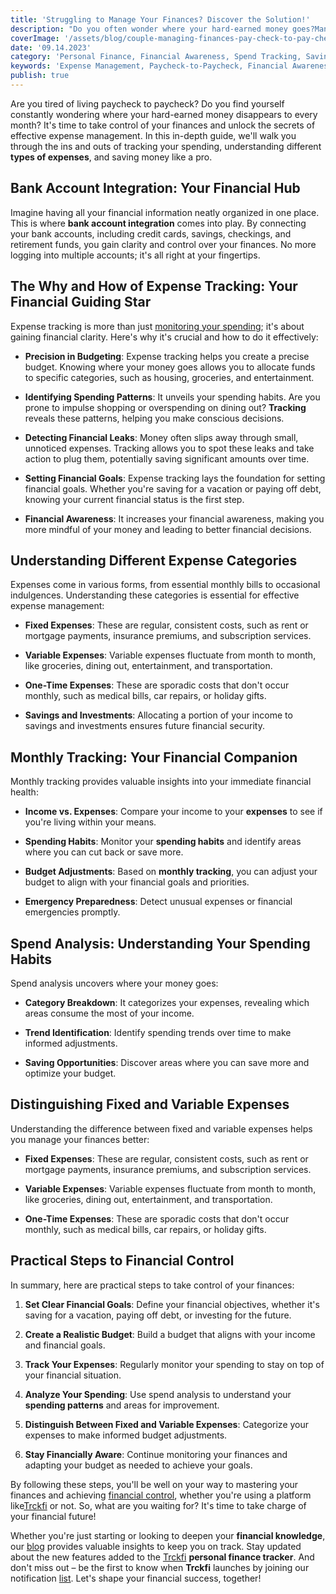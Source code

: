 ```yaml
---
title: 'Struggling to Manage Your Finances? Discover the Solution!'
description: "Do you often wonder where your hard-earned money goes?Managing your finances effectively is the key to breaking free from the paycheck-to-paycheck cycle. In this comprehensive guide, we'll help you unravel the secrets of effective expense management. From understanding your spending habits to setting clear financial goals, we've got you covered. Get ready to take control of your financial future!"
coverImage: '/assets/blog/couple-managing-finances-pay-check-to-pay-check.png'
date: '09.14.2023'
category: 'Personal Finance, Financial Awareness, Spend Tracking, Saving Money'
keywords: 'Expense Management, Paycheck-to-Paycheck, Financial Awareness, Savings, Monthly Tracking, Bank Account, Types of Expenses, Business Owner, Time Period, Variable Expenses, Step by Step, Long Term, Pay Attention, Spend Analysis'
publish: true
---
```



Are you tired of living paycheck to paycheck? Do you find yourself constantly wondering where your hard-earned money disappears to every month? It's time to take control of your finances and unlock the secrets of effective expense management. In this in-depth guide, we'll walk you through the ins and outs of tracking your spending, understanding different **types of expenses**, and saving money like a pro.

## Bank Account Integration: Your Financial Hub

Imagine having all your financial information neatly organized in one place. This is where **bank account integration** comes into play. By connecting your bank accounts, including credit cards, savings, checkings, and retirement funds, you gain clarity and control over your finances. No more logging into multiple accounts; it's all right at your fingertips.

## The Why and How of Expense Tracking: Your Financial Guiding Star

Expense tracking is more than just [monitoring your spending](/blog/tracking-monthly-expenses); it's about gaining financial clarity. Here's why it's crucial and how to do it effectively:

- **Precision in Budgeting**: Expense tracking helps you create a precise budget. Knowing where your money goes allows you to allocate funds to specific categories, such as housing, groceries, and entertainment.

- **Identifying Spending Patterns**: It unveils your spending habits. Are you prone to impulse shopping or overspending on dining out? **Tracking** reveals these patterns, helping you make conscious decisions.

- **Detecting Financial Leaks**: Money often slips away through small, unnoticed expenses. Tracking allows you to spot these leaks and take action to plug them, potentially saving significant amounts over time.

- **Setting Financial Goals**: Expense tracking lays the foundation for setting financial goals. Whether you're saving for a vacation or paying off debt, knowing your current financial status is the first step.

- **Financial Awareness**: It increases your financial awareness, making you more mindful of your money and leading to better financial decisions.

## Understanding Different Expense Categories

Expenses come in various forms, from essential monthly bills to occasional indulgences. Understanding these categories is essential for effective expense management:

- **Fixed Expenses**: These are regular, consistent costs, such as rent or mortgage payments, insurance premiums, and subscription services.

- **Variable Expenses**: Variable expenses fluctuate from month to month, like groceries, dining out, entertainment, and transportation.

- **One-Time Expenses**: These are sporadic costs that don't occur monthly, such as medical bills, car repairs, or holiday gifts.

- **Savings and Investments**: Allocating a portion of your income to savings and investments ensures future financial security.

## Monthly Tracking: Your Financial Companion

Monthly tracking provides valuable insights into your immediate financial health:

- **Income vs. Expenses**: Compare your income to your **expenses** to see if you're living within your means.

- **Spending Habits**: Monitor your **spending habits** and identify areas where you can cut back or save more.

- **Budget Adjustments**: Based on **monthly tracking**, you can adjust your budget to align with your financial goals and priorities.

- **Emergency Preparedness**: Detect unusual expenses or financial emergencies promptly.

## Spend Analysis: Understanding Your Spending Habits

Spend analysis uncovers where your money goes:

- **Category Breakdown**: It categorizes your expenses, revealing which areas consume the most of your income.

- **Trend Identification**: Identify spending trends over time to make informed adjustments.

- **Saving Opportunities**: Discover areas where you can save more and optimize your budget.

## Distinguishing Fixed and Variable Expenses

Understanding the difference between fixed and variable expenses helps you manage your finances better:

- **Fixed Expenses**: These are regular, consistent costs, such as rent or mortgage payments, insurance premiums, and subscription services.

- **Variable Expenses**: Variable expenses fluctuate from month to month, like groceries, dining out, entertainment, and transportation.

- **One-Time Expenses**: These are sporadic costs that don't occur monthly, such as medical bills, car repairs, or holiday gifts.

## Practical Steps to Financial Control

In summary, here are practical steps to take control of your finances:

1. **Set Clear Financial Goals**: Define your financial objectives, whether it's saving for a vacation, paying off debt, or investing for the future.

2. **Create a Realistic Budget**: Build a budget that aligns with your income and financial goals.

3. **Track Your Expenses**: Regularly monitor your spending to stay on top of your financial situation.

4. **Analyze Your Spending**: Use spend analysis to understand your **spending patterns** and areas for improvement.

5. **Distinguish Between Fixed and Variable Expenses**: Categorize your expenses to make informed budget adjustments.

6. **Stay Financially Aware**: Continue monitoring your finances and adapting your budget as needed to achieve your goals.

By following these steps, you'll be well on your way to mastering your finances and achieving [financial control](/blog/track-finances-reach-financial-success), whether you're using a platform like[Trckfi](/) or not. So, what are you waiting for? It's time to take charge of your financial future!

Whether you're just starting or looking to deepen your **financial knowledge**, our [blog](/blog) provides valuable insights to keep you on track. Stay updated about the new features added to the [Trckfi](/) **personal finance tracker**. And don't miss out – be the first to know when **Trckfi** launches by joining our notification [list](/#get-notified). Let's shape your financial success, together!